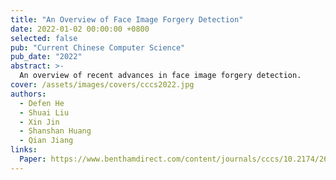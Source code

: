 ```yaml
---
title: "An Overview of Face Image Forgery Detection"
date: 2022-01-02 00:00:00 +0800
selected: false
pub: "Current Chinese Computer Science"
pub_date: "2022"
abstract: >-
  An overview of recent advances in face image forgery detection.
cover: /assets/images/covers/cccs2022.jpg
authors:
  - Defen He
  - Shuai Liu
  - Xin Jin
  - Shanshan Huang
  - Qian Jiang
links:
  Paper: https://www.benthamdirect.com/content/journals/cccs/10.2174/2665997202666220818122419
---
```

